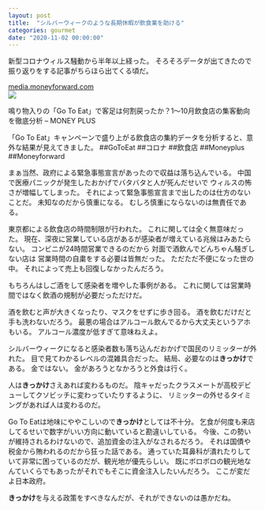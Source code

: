 ```yaml
---
layout: post
title:  "シルバーウィークのような長期休暇が飲食業を助ける"
categories: gourmet
date: "2020-11-02 00:00:00"
---
```


新型コロナウィルス騒動から半年以上経った。
そろそろデータが出てきたので振り返りをする記事がちらほら出てくる頃だ。


<div class="card">
  <a href="https://media.moneyforward.com/articles/5473"></a>
  <div class="card__header">
    <a href="https://media.moneyforward.com/articles/5473">media.moneyforward.com</a>
  </div>
  <div class="card__image">
    <img src="https://res.cloudinary.com/hya19ty1g/image/upload/w_1200,q_auto:good/v1/moneyplus/LIFE/20201015_matsudasan.jpg">
  </div>
  <div class="card__title">
    <p>鳴り物入りの「Go To Eat」で客足は何割戻ったか？1～10月飲食店の集客動向を徹底分析 – MONEY PLUS</p>
  </div>
  <div class="card__description">
    <p>「Go To Eat」キャンペーンで盛り上がる飲食店の集約データを分析すると、意外な結果が見えてきました。
##GoToEat ##コロナ ##飲食店 ##Moneyplus ##Moneyforward
</p>
  </div>
</div>


まぁ当然、政府による緊急事態宣言があったので収益は落ち込んでいる。
中国で医療パニックが発生したおかげでバタバタと人が死んだせいで
ウィルスの怖さが増幅してしまった。
それによって緊急事態宣言まで出したのは仕方のないことだ。
未知なのだから慎重になる。
むしろ慎重にならないのは無責任である。

東京都による飲食店の時間制限が行われた。
これに関しては全く無意味だった。
現在、深夜に営業している店があるが感染者が増えている兆候はみあたらない。
コンビニが24時間営業できるのだから
対面で酒飲んでどんちゃん騒ぎしない店は
営業時間の自粛をする必要は皆無だった。
ただただ不便になった世の中。
それによって売上も回復しなかったんだろう。

もちろんはしご酒をして感染者を増やした事例がある。
これに関しては営業時間ではなく飲酒の規制が必要だっただけだ。

酒を飲むと声が大きくなったり、マスクをせずに歩き回る。
酒を飲むだけだと手も洗わないだろう。
最悪の場合はアルコール飲んでるから大丈夫というアホもいる。
アルコール濃度が低すぎて意味ねえよ。

シルバーウィークになると感染者数も落ち込んだおかげで国民のリミッターが外れた。
目で見てわかるレベルの混雑具合だった。
結局、必要なのは**きっかけ**である。
金ではない。
金があろうとなかろうと外食は行く。

人は**きっかけ**さえあれば変わるものだ。
陰キャだったクラスメートが高校デビューしてクソビッチに変わっていたりするように、
リミッターの外せるタイミングがあれば人は変わるのだ。

Go To Eatは地味にややこしいので**きっかけ**としては不十分。
乞食が何度も来店してるせいで数字がいい方向に動いていると勘違いしている。
今後、この勢いが維持されるわけないので、追加資金の注入がなされるだろう。
それは国債や税金から賄われるのだから狂った話である。
通っていた耳鼻科が潰れたりしていて非常に困っているのだが、観光地が優先らしい。
既にボロボロの観光地なんていくらでもあったがそれでもそこに資金注入したいんだろう。
ここが変だよ日本政府。

**きっかけ**を与える政策をすべきなんだが、それができないのは愚かだね。
